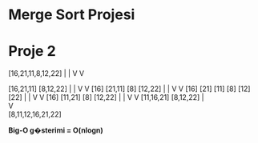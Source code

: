 # Merge Sort Projesi
# Proje 2

[16,21,11,8,12,22]
     |	      |
     V        V

[16,21,11] [8,12,22]
     |	      |
     V        V
[16] [21,11] [8] [12,22]
        |	    |
        V           V
[16] [21] [11] [8] [12] [22]
        |	    |
        V           V
[16] [11,21] [8] [12,22]
        |	    |
        V           V
[11,16,21] 	[8,12,22]
      	    |	            
      	    V             
    [8,11,12,16,21,22]

**Big-O g�sterimi = O(nlogn)**